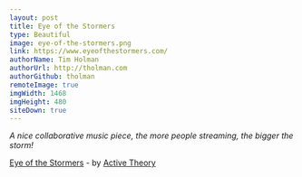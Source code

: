 ```yaml
---
layout: post
title: Eye of the Stormers
type: Beautiful
image: eye-of-the-stormers.png
link: https://www.eyeofthestormers.com/
authorName: Tim Holman
authorUrl: http://tholman.com
authorGithub: tholman
remoteImage: true
imgWidth: 1468
imgHeight: 480
siteDown: true
---
```


_A nice collaborative music piece, the more people streaming, the bigger the storm!_

[Eye of the Stormers](https://www.eyeofthestormers.com/) - by [Active Theory](https://activetheory.net/)
